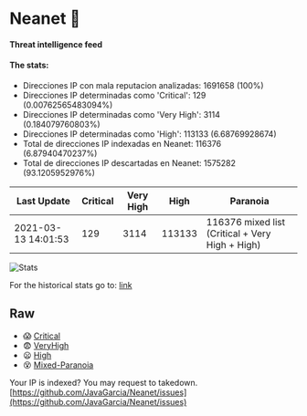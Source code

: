 # Neanet :hocho:
#### Threat intelligence feed
#### The stats:

- Direcciones IP con mala reputacion analizadas: 1691658 (100%)
- Direcciones IP determinadas como 'Critical':  129 (0.00762565483094%)
- Direcciones IP determinadas como 'Very High':  3114 (0.184079760803%)
- Direcciones IP determinadas como 'High':  113133 (6.68769928674)
- Total de direcciones IP indexadas en Neanet:  116376 (6.87940470237%)
- Total de direcciones IP descartadas en Neanet:  1575282 (93.1205952976%)

| Last Update | Critical | Very High | High | Paranoia |
| --- | --- | --- | --- | --- |
| 2021-03-13 14:01:53 | 129 | 3114 | 113133 | 116376 mixed list (Critical + Very High + High)|

![Stats](https://docs.google.com/spreadsheets/d/e/2PACX-1vSnaNMIXVabIpDJjufMlzH7poXnshF3mgd8Is1g9ytUEzVsP5my4Trn8f-xkoLLQ38xpL3HtmUexLo6/pubchart?oid=501124687&format=image)

For the historical stats go to: [link](/stats.csv)
## Raw
- :scream: [Critical](https://raw.githubusercontent.com/JavaGarcia/Neanet/master/blacklists/neanet_critical.txt)
- :fearful: [VeryHigh](https://raw.githubusercontent.com/JavaGarcia/Neanet/master/blacklists/neanet_veryHigh.txtt)
- :frowning: [High](https://raw.githubusercontent.com/JavaGarcia/Neanet/master/blacklists/neanet_high.txt)
- :dizzy_face: [Mixed-Paranoia](https://raw.githubusercontent.com/JavaGarcia/Neanet/master/blacklists/neanet_all.txt)


Your IP is indexed? You may request to takedown. [https://github.com/JavaGarcia/Neanet/issues](https://github.com/JavaGarcia/Neanet/issues)



































































































































































































































































































































































































































































































































































































































































































































































































































































































































































































































































































































































































































































































































































































































































































































































































































































































































































































































































































































































































































































































































































































































































































































































































































































































































































































































































































































































































































































































































































































































































































































































































































































































































































































































































































































































































































































































































































































































































































































































































































































































































































































































































































































































































































































































































































































































































































































































































































































































































































































































